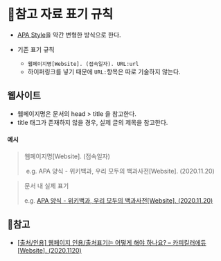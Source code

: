 

# 📌참고 자료 표기 규칙

- [APA Style](https://ko.wikipedia.org/wiki/APA_%EC%96%91%EC%8B%9D)을 약간 변형한 방식으로 한다.

- 기존 표기 규칙
  - `웹페이지명[Website]. (접속일자). URL:url`
  - 하이퍼링크를 넣기 때문에 `URL:`항목은 따로 기술하지 않는다.

## 웹사이트

- 웹페이지명은 문서의 head > title 을 참고한다. 
- title 태그가 존재하지 않을 경우, 실제 글의 제목을 참고한다.

#### 예시

> 웹페이지명[Website]. (접속일자)
>
> ​	e.g. APA 양식 - 위키백과, 우리 모두의 백과사전[Website]. (2020.11.20)



> 문서 내 실제 표기
>
> e.g.  [APA 양식 - 위키백과, 우리 모두의 백과사전[Website]. (2020.11.20)](https://ko.wikipedia.org/wiki/APA_%EC%96%91%EC%8B%9D)



## 📜참고

- [[출처/인용] 웹페이지 인용/출처표기는 어떻게 해야 하나요? – 카피킬러에듀[Website]. (2020.1120)](http://edu.copykiller.com/edu-source/faq/?mod=document&uid=156)

